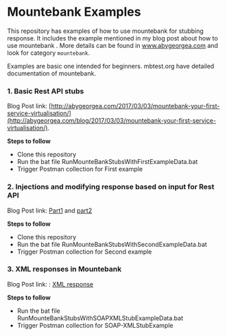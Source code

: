 # Mountebank Examples #
This repository has examples of how to use mountebank for stubbing response. It includes the example mentioned in my blog post about how to use mountebank . More details can be found in www.abygeorgea.com and look for category `mountebank`.

Examples are basic one intended for beginners. mbtest.org have detailed documentation of mountebank.


### 1. Basic Rest API stubs ###
Blog Post link: [http://abygeorgea.com/2017/03/03/mountebank-your-first-service-virtualisation/](http://abygeorgea.com/blog/2017/03/03/mountebank-your-first-service-virtualisation/).

**Steps to follow**

* Clone this repository
* Run the bat file RunMounteBankStubsWithFirstExampleData.bat
* Trigger Postman collection for First example

### 2. Injections and modifying response based on input for Rest API ###
Blog Post link: [Part1](http://abygeorgea.com/blog/2017/04/07/mountebank-creating-a-response-based-on-a-file-template-and-modifying-it-based-on-request-part-1/) and [part2](http://abygeorgea.com/blog/2017/04/07/mountebank-creating-a-response-based-on-a-file-template-and-modifying-it-based-on-request-part-2/) 

**Steps to follow**

* Clone this repository
* Run the bat file RunMounteBankStubsWithSecondExampleData.bat
* Trigger Postman collection for Second example

### 3. XML responses in Mountebank ###

Blog Post link: : [XML response](http://abygeorgea.com/blog/2017/04/27/stubbing-soap-services-xml-using-mountebank/)

**Steps to follow**

* Run the bat file RunMounteBankStubsWithSOAPXMLStubExampleData.bat
* Trigger Postman collection for SOAP-XMLStubExample